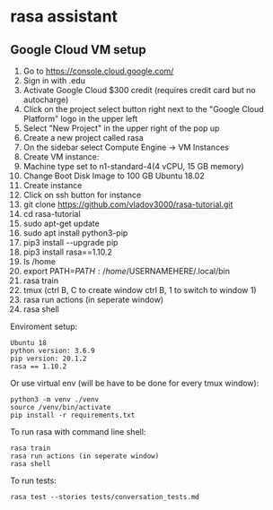 # rasa assistant

## Google Cloud VM setup

1. Go to https://console.cloud.google.com/
2. Sign in with .edu
3. Activate Google Cloud $300 credit (requires credit card but no autocharge)
3. Click on the project select button right next to the "Google Cloud Platform" logo in the upper left
4. Select "New Project" in the upper right of the pop up
5. Create a new project called rasa
6. On the sidebar select Compute Engine -> VM Instances
7. Create VM instance:
8. Machine type set to n1-standard-4(4 vCPU, 15 GB memory)
9. Change Boot Disk Image to 100 GB Ubuntu 18.02
10. Create instance
11. Click on ssh button for instance
12. git clone https://github.com/vladov3000/rasa-tutorial.git
12. cd rasa-tutorial
13. sudo apt-get update
14. sudo apt install python3-pip
15. pip3 install --upgrade pip
16. pip3 install rasa==1.10.2
16. ls /home
17. export PATH=$PATH:/home/$USERNAMEHERE/.local/bin
18. rasa train
19. tmux (ctrl B, C to create window ctrl B, 1 to switch to window 1)
19. rasa run actions (in seperate window)
20. rasa shell

Enviroment setup:

    Ubuntu 18
    python version: 3.6.9
    pip version: 20.1.2
    rasa == 1.10.2
    
Or use virtual env (will be have to be done for every tmux window):

    python3 -m venv ./venv
    source /venv/bin/activate
    pip install -r requirements.txt

To run rasa with command line shell:

    rasa train
    rasa run actions (in seperate window)
    rasa shell
    
To run tests:

    rasa test --stories tests/conversation_tests.md
